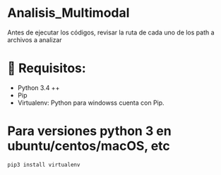 # Analisis_Multimodal
Antes de ejecutar los códigos, revisar la ruta de cada uno de los path a archivos a analizar

# 🚦 Requisitos:
  * Python 3.4 ++
  * Pip
  * Virtualenv: Python  para windowss cuenta con Pip.
# **Para versiones python 3 en ubuntu/centos/macOS, etc**
```bash
pip3 install virtualenv
```
